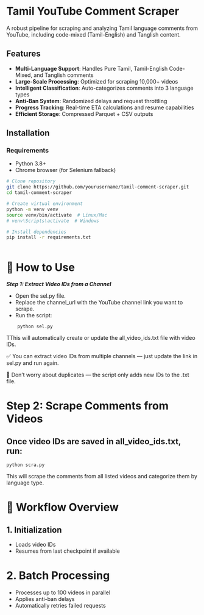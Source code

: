 # Tamil YouTube Comment Scraper

A robust pipeline for scraping and analyzing Tamil language comments from YouTube, including code-mixed (Tamil-English) and Tanglish content.

## Features

- **Multi-Language Support**: Handles Pure Tamil, Tamil-English Code-Mixed, and Tanglish comments
- **Large-Scale Processing**: Optimized for scraping 10,000+ videos
- **Intelligent Classification**: Auto-categorizes comments into 3 language types
- **Anti-Ban System**: Randomized delays and request throttling
- **Progress Tracking**: Real-time ETA calculations and resume capabilities
- **Efficient Storage**: Compressed Parquet + CSV outputs

## Installation

### Requirements
- Python 3.8+
- Chrome browser (for Selenium fallback)

```bash
# Clone repository
git clone https://github.com/yourusername/tamil-comment-scraper.git
cd tamil-comment-scraper

# Create virtual environment
python -m venv venv
source venv/bin/activate  # Linux/Mac
# venv\Scripts\activate  # Windows

# Install dependencies
pip install -r requirements.txt



```

# 🚀 How to Use

***Step 1: Extract Video IDs from a Channel***
- Open the sel.py file.
- Replace the channel_url with the YouTube channel link you want to scrape.
- Run the script:
``` 
    python sel.py
```
TThis will automatically create or update the all_video_ids.txt file with video IDs. 

✅ You can extract video IDs from multiple channels — just update the link in sel.py and run again.

🧠 Don’t worry about duplicates — the script only adds new IDs to the .txt file.

# Step 2: Scrape Comments from Videos

## Once video IDs are saved in all_video_ids.txt, run:

```
python scra.py

```

This will scrape the comments from all listed videos and categorize them by language type.


# 🧠 Workflow Overview

## 1. Initialization

- Loads video IDs
- Resumes from last checkpoint if available

# 2. Batch Processing

- Processes up to 100 videos in parallel
- Applies anti-ban delays
- Automatically retries failed requests